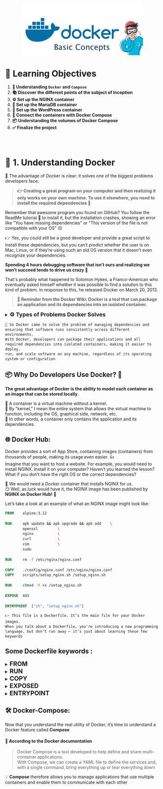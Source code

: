 <p align="center">
  <img src="img/docker-basic.png" width="400" />
</p>

# 🎯 Learning Objectives

1. **🐳 Understanding `Docker` and `Compose`**
2. **📚 Discover the different points of the subject of Inception**
3. **⚙️ Set up the NGINX container**
4. **💾 Set up the MariaDB container**
5. **📝 Set up the WordPress container**
6. **🔗 Connect the containers with Docker Compose**
7. **📦 Understanding the volumes of Docker Compose**
8. **✅ Finalize the project**
<br>
<br>

# 🐳 1. Understanding Docker

📌 The advantage of Docker is clear: it solves one of the biggest problems developers face:
> **👉 Creating a great program on your computer and then realizing it only works on your own machine. To use it elsewhere, you need to install the required dependencies 🤯**

Remember that awesome program you found on GitHub? You follow the ReadMe tutorial 📄 to install it, but the installation crashes, showing an error like "You have missing dependencies" or "This version of the file is not compatible with your OS" 😣

👉
Yes, you could still be a good developer and provide a great script to install these dependencies, but you can’t predict whether the user is on Mac, Linux, or if they’re using such an old OS version that it doesn't even recognize your dependencies.

**Spending 4 hours debugging software that isn’t ours and realizing we won’t succeed tends to drive us crazy 🤯**

That's probably what happened to Solomon Hykes, a Franco-American who eventually asked himself whether it was possible to find a solution to this kind of problem. In response to this, he released Docker on March 20, 2013. 

> **🎯 Reminder from the Docker Wiki: Docker is a tool that can package an application and its dependencies into an isolated container.**

<details>
  <summary><strong  style="font-size: 18px; font-weight: bolder;">⚙️ Types of Problems Docker Solves</strong></summary>

- A dependency is not compatible with your software version 😅
- You already have the dependency but in a different version 😑
- Your dependency doesn’t exist on your OS 😓
- Your dependency crashes at launch 😮‍💨
- etc…

</details>

```
💪 So Docker came to solve the problem of managing dependencies and ensuring that software runs consistently across different environments.  
With Docker, developers can package their applications and all required dependencies into isolated containers, making it easier to deploy,  
run, and scale software on any machine, regardless of its operating system or configuration
```

## 📦 Why Do Developers Use Docker? 🤔

**The great advantage of Docker is the ability to model each container as an image that can be stored locally.**

🔎 A container is a virtual machine without a kernel.  
📌 By "kernel," I mean the entire system that allows the virtual machine to function, including the OS, graphical side, network, etc.  
🔎 In other words, a container only contains the application and its dependencies.

## 🌐 Docker Hub:

Docker provides a sort of App Store, containing images (containers) from thousands of people, making its usage even easier. 👍  
Imagine that you want to host a website. For example, you would need to install NGINX. 
Install it on your computer? Haven’t you learned the lesson? What if you don’t have the right OS or the correct dependencies?

🤔 We would need a Docker container that installs NGINX for us.  
😏 Well, as luck would have it, the NGINX image has been published by **NGINX on Docker Hub!** 🥳

Let’s take a look at an example of what an NGINX image might look like:

```Dockerfile
FROM    alpine:3.12

RUN     apk update && apk upgrade && apk add    \
        openssl         \
        nginx           \
        curl            \
        vim             \
        sudo

RUN     rm -f /etc/nginx/nginx.conf

COPY    ./config/nginx.conf /etc/nginx/nginx.conf
COPY    scripts/setup_nginx.sh /setup_nginx.sh

RUN     chmod -R +x /setup_nginx.sh

EXPOSE  443

ENTRYPOINT  ["sh", "setup_nginx.sh"]
```
```
👉 This file is a Dockerfile. It’s the main file for your Docker images.
When you talk about a Dockerfile, you're introducing a new programming language, but don’t run away — it’s just about learning these few keywords
```

## Some Dockerfile keywords :
<details>
  <summary><strong  style="font-size: 20px; font-weight: bolder;">FROM</strong></summary>

Allows you to tell Docker which OS your virtual machine should run on.  
This is the first keyword in your Dockerfile and is mandatory .  
The most common are debian:buster for Debian or alpine:x:xx for Linux  
</details>

<details>
  <summary><strong  style="font-size: 20px; font-weight: bolder;">RUN</strong></summary>

Allows you to run a command on your virtual machine
```
💡The equivalent of logging in via ssh, then typing a bash command, like: echo “Hello World!”,which will print….
```
In general, the first **RUN** provided in the Dockerfile consist of updating your VM's resources, such as apk, or adding basic utilities like vim , curl or sudo .
</details>

<details>
  <summary><strong  style="font-size: 20px; font-weight: bolder;">COPY</strong></summary>
  
You got it! This actually allows you to copy a file.

## Copy it? From where?
You simply indicate where your file to copy is located from the directory where your Dockerfile is located, then where you want to copy it in your virtual machine.
```
💡A docker image is a folder, it necessarily contains your **Dockerfile** at the root of the folder but can also contain a bunch of other files so you can then copy them directly into your VM
```
</details>

<details>
  <summary><strong  style="font-size: 20px; font-weight: bolder;">EXPOSED</strong></summary>
 Here it's a question of network 📡
  
The instruction **EXPOSED** informs Docker that the container is listening on the specified network ports at runtime.EXPOSEDdoes not make container ports accessible to the host.  
Wait! What? The container is listening on the network port and is not accessible to the host?


What does this mean? 😣  
The instruction **EXPOSED** exposes the specified port and makes it available only for inter-container communication. Let's understand this with an example.  
Let's say we have two containers, a WordPress application and a MariaDB server. Our WordPress application needs to communicate with the MariaDB server for several reasons.



In order for the WordPress application to talk to the MariaDB server, the WordPress container must expose the port. Take a look at the Dockerfile of the official WordPress image and you will see a line saying **EXPOSED** 3306. This is what helps the two containers communicate with each other.

So when your WordPress container tries to connect to the port 3306 of the MariaDB container, this is the instruction **EXPOSED** which makes this possible.

Note: For the WordPress server to communicate with the MariaDB container, it is important that both containers are running in the same docker network
</details>

<details>
  <summary><strong  style="font-size: 20px; font-weight: bolder;">ENTRYPOINT</strong></summary>
Yay! Your container looks ready to go.

However, it would probably be more judicious to ask the container to launch a certain command when it is launched.

This is what the keyword allows you to doENTRYPOINT!

Simply state your command, argument by argument, in the following format:
``` Bash
[ENTRYPOINT “bash” , ”-c”, “"$(echo Hello)"” ]
```
</details>

## 🛠️ Docker-Compose:
Now that you understand the real utility of Docker, it’s time to understand a Docker feature called **Compose**
#### 📄 According to the Docker documentation 
> Docker Compose is a tool developed to help define and share multi-container applications.  
With Compose, we can create a YAML file to define the services and, with a single command, bring everything up or tear everything down

💡 **Compose** therefore allows you to manage applications that use multiple containers and enable them to communicate with each other